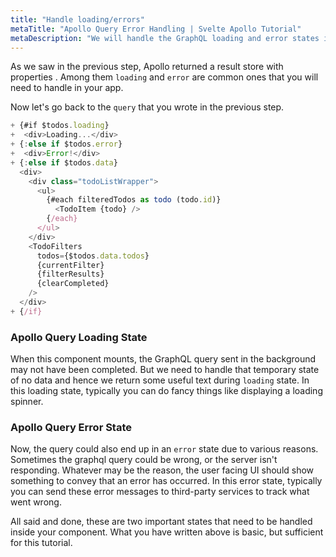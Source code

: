 ```yaml
---
title: "Handle loading/errors"
metaTitle: "Apollo Query Error Handling | Svelte Apollo Tutorial"
metaDescription: "We will handle the GraphQL loading and error states in Svelte app using the Svelte Apollo query result properties - loading and error "
---
```


As we saw in the previous step, Apollo returned a result store with properties . Among them `loading` and `error` are common ones that you will need to handle in your app.

Now let's go back to the `query` that you wrote in the previous step.

```javascript
+ {#if $todos.loading}
+  <div>Loading...</div>
+ {:else if $todos.error}
+  <div>Error!</div>
+ {:else if $todos.data}
  <div>
    <div class="todoListWrapper">
      <ul>
        {#each filteredTodos as todo (todo.id)}
          <TodoItem {todo} />
        {/each}
      </ul>
    </div>
    <TodoFilters
      todos={$todos.data.todos}
      {currentFilter}
      {filterResults}
      {clearCompleted}
    />
  </div>
+ {/if}
```

### Apollo Query Loading State

When this component mounts, the GraphQL query sent in the background may not have been completed. But we need to handle that temporary state of no data and hence we return some useful text during `loading` state.
In this loading state, typically you can do fancy things like displaying a loading spinner.

### Apollo Query Error State

Now, the query could also end up in an `error` state due to various reasons. Sometimes the graphql query could be wrong, or the server isn't responding. Whatever may be the reason, the user facing UI should show something to convey that an error has occurred.
In this error state, typically you can send these error messages to third-party services to track what went wrong.

All said and done, these are two important states that need to be handled inside your component. What you have written above is basic, but sufficient for this tutorial.
